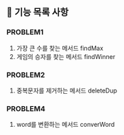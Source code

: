 ## 🚀 기능 목록 사항

### PROBLEM1
1. 가장 큰 수를 찾는 메서드 findMax
2. 게임의 승자를 찾는 메서드 findWinner

### PROBLEM2
1. 중복문자를 제거하는 메서드 deleteDup



### PROBLEM4
1. word를 변환하는 메서드 converWord